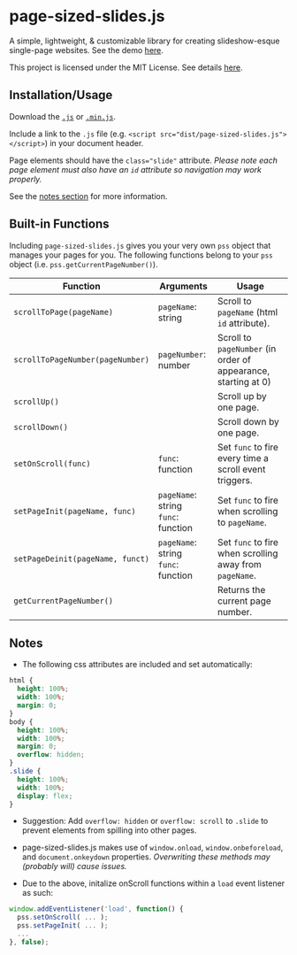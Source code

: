 # page-sized-slides.js

A simple, lightweight, & customizable library for creating slideshow-esque single-page websites. See the demo [here](http://jmao.co/page-sized-slides/).

This project is licensed under the MIT License. See details [here](https://github.com/justinmao/page-sized-slides/blob/master/LICENSE).

## Installation/Usage

Download the [`.js`](https://github.com/justinmao/page-sized-slides/blob/master/dist/page-sized-slides.js) or [`.min.js`](https://github.com/justinmao/page-sized-slides/blob/master/dist/page-sized-slides.min.js).

Include a link to the `.js` file (e.g. `<script src="dist/page-sized-slides.js"></script>`) in your document header.

Page elements should have the `class="slide"` attribute. *Please note each page element must also have an `id` attribute so navigation may work properly.*

See the [notes section](##notes) for more information.

## Built-in Functions

Including `page-sized-slides.js` gives you your very own `pss` object that manages your pages for you. The following functions belong to your `pss` object (i.e. `pss.getCurrentPageNumber()`).

| Function                         | Arguments                                | Usage |
| -------------------------------- | ---------------------------------------- | --- |
| `scrollToPage(pageName)`         | `pageName`: string                       | Scroll to `pageName` (html `id` attribute). |
| `scrollToPageNumber(pageNumber)` | `pageNumber`: number                     | Scroll to `pageNumber` (in order of appearance, starting at 0) |
| `scrollUp()`                     |                                          | Scroll up by one page.
| `scrollDown()`                   |                                          | Scroll down by one page.
| `setOnScroll(func)`              | `func`: function                         | Set `func` to fire every time a scroll event triggers. |
| `setPageInit(pageName, func)`    | `pageName`: string <br> `func`: function | Set `func` to fire when scrolling to `pageName`. |
| `setPageDeinit(pageName, funct)` | `pageName`: string <br> `func`: function | Set `func` to fire when scrolling away from `pageName`. |
| `getCurrentPageNumber()`         |                                          | Returns the current page number. |

## Notes

* The following css attributes are included and set automatically:
```css
html {
  height: 100%;
  width: 100%;
  margin: 0;
}
body {
  height: 100%;
  width: 100%;
  margin: 0;
  overflow: hidden;
}
.slide {
  height: 100%;
  width: 100%;
  display: flex;
}
```

* Suggestion: Add `overflow: hidden` or `overflow: scroll` to `.slide` to prevent elements from spilling into other pages.

* page-sized-slides.js makes use of `window.onload`, `window.onbeforeload`, and `document.onkeydown` properties. *Overwriting these methods may (probably will) cause issues.*

* Due to the above, initalize onScroll functions within a `load` event listener as such:
```javascript
window.addEventListener('load', function() {
  pss.setOnScroll( ... );
  pss.setPageInit( ... );
  ...
}, false);
